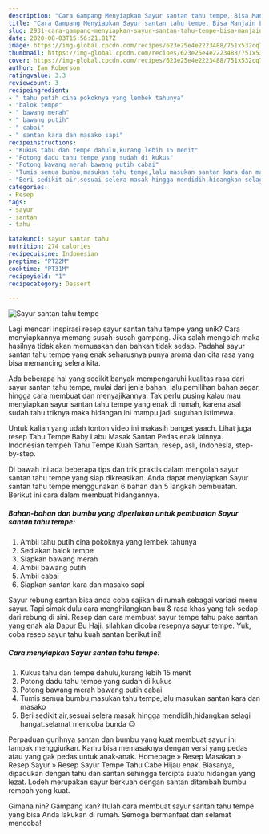 ```yaml
---
description: "Cara Gampang Menyiapkan Sayur santan tahu tempe, Bisa Manjain Lidah"
title: "Cara Gampang Menyiapkan Sayur santan tahu tempe, Bisa Manjain Lidah"
slug: 2931-cara-gampang-menyiapkan-sayur-santan-tahu-tempe-bisa-manjain-lidah
date: 2020-08-03T15:56:21.817Z
image: https://img-global.cpcdn.com/recipes/623e25e4e2223488/751x532cq70/sayur-santan-tahu-tempe-foto-resep-utama.jpg
thumbnail: https://img-global.cpcdn.com/recipes/623e25e4e2223488/751x532cq70/sayur-santan-tahu-tempe-foto-resep-utama.jpg
cover: https://img-global.cpcdn.com/recipes/623e25e4e2223488/751x532cq70/sayur-santan-tahu-tempe-foto-resep-utama.jpg
author: Ian Roberson
ratingvalue: 3.3
reviewcount: 3
recipeingredient:
- " tahu putih cina pokoknya yang lembek tahunya"
- "balok tempe"
- " bawang merah"
- " bawang putih"
- " cabai"
- " santan kara dan masako sapi"
recipeinstructions:
- "Kukus tahu dan tempe dahulu,kurang lebih 15 menit"
- "Potong dadu tahu tempe yang sudah di kukus"
- "Potong bawang merah bawang putih cabai"
- "Tumis semua bumbu,masukan tahu tempe,lalu masukan santan kara dan masako"
- "Beri sedikit air,sesuai selera masak hingga mendidih,hidangkan selagi hangat.selamat mencoba bunda 😉"
categories:
- Resep
tags:
- sayur
- santan
- tahu

katakunci: sayur santan tahu 
nutrition: 274 calories
recipecuisine: Indonesian
preptime: "PT22M"
cooktime: "PT31M"
recipeyield: "1"
recipecategory: Dessert

---
```



![Sayur santan tahu tempe](https://img-global.cpcdn.com/recipes/623e25e4e2223488/751x532cq70/sayur-santan-tahu-tempe-foto-resep-utama.jpg)

Lagi mencari inspirasi resep sayur santan tahu tempe yang unik? Cara menyiapkannya memang susah-susah gampang. Jika salah mengolah maka hasilnya tidak akan memuaskan dan bahkan tidak sedap. Padahal sayur santan tahu tempe yang enak seharusnya punya aroma dan cita rasa yang bisa memancing selera kita.

Ada beberapa hal yang sedikit banyak mempengaruhi kualitas rasa dari sayur santan tahu tempe, mulai dari jenis bahan, lalu pemilihan bahan segar, hingga cara membuat dan menyajikannya. Tak perlu pusing kalau mau menyiapkan sayur santan tahu tempe yang enak di rumah, karena asal sudah tahu triknya maka hidangan ini mampu jadi suguhan istimewa.

Untuk kalian yang udah tonton video ini makasih banget yaach. Lihat juga resep Tahu Tempe Baby Labu Masak Santan Pedas enak lainnya. Indonesian tempeh Tahu Tempe Kuah Santan, resep, asli, Indonesia, step-by-step.


Di bawah ini ada beberapa tips dan trik praktis dalam mengolah sayur santan tahu tempe yang siap dikreasikan. Anda dapat menyiapkan Sayur santan tahu tempe menggunakan 6 bahan dan 5 langkah pembuatan. Berikut ini cara dalam membuat hidangannya.

<!--inarticleads1-->

##### Bahan-bahan dan bumbu yang diperlukan untuk pembuatan Sayur santan tahu tempe:

1. Ambil  tahu putih cina pokoknya yang lembek tahunya
1. Sediakan balok tempe
1. Siapkan  bawang merah
1. Ambil  bawang putih
1. Ambil  cabai
1. Siapkan  santan kara dan masako sapi


Sayur rebung santan bisa anda coba sajikan di rumah sebagai variasi menu sayur. Tapi simak dulu cara menghilangkan bau &amp; rasa khas yang tak sedap dari rebung di sini. Resep dan cara membuat sayur tempe tahu pake santan yang enak ala Dapur Bu Haji. silahkan dicoba resepnya sayur tempe. Yuk, coba resep sayur tahu kuah santan berikut ini! 

<!--inarticleads2-->

##### Cara menyiapkan Sayur santan tahu tempe:

1. Kukus tahu dan tempe dahulu,kurang lebih 15 menit
1. Potong dadu tahu tempe yang sudah di kukus
1. Potong bawang merah bawang putih cabai
1. Tumis semua bumbu,masukan tahu tempe,lalu masukan santan kara dan masako
1. Beri sedikit air,sesuai selera masak hingga mendidih,hidangkan selagi hangat.selamat mencoba bunda 😉


Perpaduan gurihnya santan dan bumbu yang kuat membuat sayur ini tampak menggiurkan. Kamu bisa memasaknya dengan versi yang pedas atau yang gak pedas untuk anak-anak. Homepage » Resep Masakan » Resep Sayur » Resep Sayur Tempe Tahu Cabe Hijau enak. Biasanya, dipadukan dengan tahu dan santan sehingga tercipta suatu hidangan yang lezat. Lodeh merupakan sayur berkuah dengan santan ditambah bumbu rempah yang kuat. 

Gimana nih? Gampang kan? Itulah cara membuat sayur santan tahu tempe yang bisa Anda lakukan di rumah. Semoga bermanfaat dan selamat mencoba!
